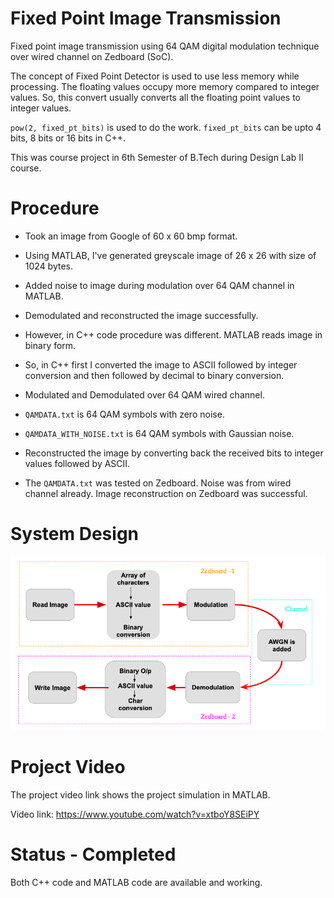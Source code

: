 # Fixed Point Image Transmission

Fixed point image transmission using 64 QAM digital modulation technique over wired channel on Zedboard (SoC). 

The concept of Fixed Point Detector is used to use less memory while processing. The floating values occupy more memory compared to integer values. So, this convert usually converts all the floating point values to integer values.

`pow(2, fixed_pt_bits)` is used to do the work. `fixed_pt_bits` can be upto 4 bits, 8 bits or 16 bits in C++.

This was course project in 6th Semester of B.Tech during Design Lab II course.

# Procedure

- Took an image from Google of 60 x 60 bmp format.

- Using MATLAB, I've generated greyscale image of 26 x 26 with size of 1024 bytes.

- Added noise to image during modulation over 64 QAM channel in MATLAB.

- Demodulated and reconstructed the image successfully.

- However, in C++ code procedure was different. MATLAB reads image in binary form.

- So, in C++ first I converted the image to ASCII followed by integer conversion and then followed by decimal to binary conversion.

- Modulated and Demodulated over 64 QAM wired channel.

- `QAMDATA.txt` is 64 QAM symbols with zero noise.

- `QAMDATA_WITH_NOISE.txt` is 64 QAM symbols with Gaussian noise.

- Reconstructed the image by converting back the received bits to integer values followed by ASCII.

- The `QAMDATA.txt` was tested on Zedboard. Noise was from wired channel already. Image reconstruction on Zedboard was successful.

# System Design

![System Design](assets/System-Design.png)

# Project Video

The project video link shows the project simulation in MATLAB.

Video link: https://www.youtube.com/watch?v=xtboY8SEiPY

# Status - Completed

Both C++ code and MATLAB code are available and working.
